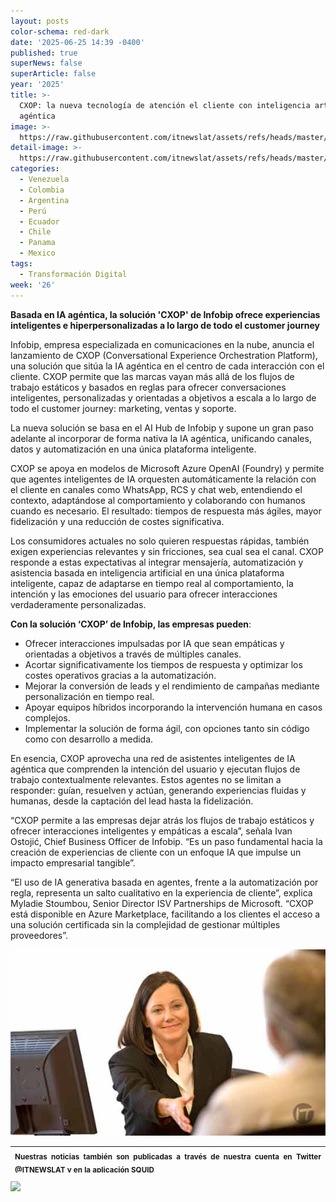 ```yaml
---
layout: posts
color-schema: red-dark
date: '2025-06-25 14:39 -0400'
published: true
superNews: false
superArticle: false
year: '2025'
title: >-
  CXOP: la nueva tecnología de atención el cliente con inteligencia artificial
  agéntica
image: >-
  https://raw.githubusercontent.com/itnewslat/assets/refs/heads/master/img/540x320/Cliente-Feliz-p.jpg
detail-image: >-
  https://raw.githubusercontent.com/itnewslat/assets/refs/heads/master/img/1024x680/Cliente-Feliz-g.jpg
categories:
  - Venezuela
  - Colombia
  - Argentina
  - Perú
  - Ecuador
  - Chile
  - Panama
  - Mexico
tags:
  - Transformación Digital
week: '26'
---
```

**Basada en IA agéntica, la solución 'CXOP' de Infobip ofrece experiencias inteligentes e hiperpersonalizadas a lo largo de todo el customer journey**

Infobip, empresa especializada en comunicaciones en la nube, anuncia el lanzamiento de CXOP (Conversational Experience Orchestration Platform), una solución que sitúa la IA agéntica en el centro de cada interacción con el cliente. CXOP permite que las marcas vayan más allá de los flujos de trabajo estáticos y basados en reglas para ofrecer conversaciones inteligentes, personalizadas y orientadas a objetivos a escala a lo largo de todo el customer journey: marketing, ventas y soporte.

La nueva solución se basa en el AI Hub de Infobip y supone un gran paso adelante al incorporar de forma nativa la IA agéntica, unificando canales, datos y automatización en una única plataforma inteligente.

CXOP se apoya en modelos de Microsoft Azure OpenAI (Foundry) y permite que agentes inteligentes de IA orquesten automáticamente la relación con el cliente en canales como WhatsApp, RCS y chat web, entendiendo el contexto, adaptándose al comportamiento y colaborando con humanos cuando es necesario. El resultado: tiempos de respuesta más ágiles, mayor fidelización y una reducción de costes significativa.

Los consumidores actuales no solo quieren respuestas rápidas, también exigen experiencias relevantes y sin fricciones, sea cual sea el canal. CXOP responde a estas expectativas al integrar mensajería, automatización y asistencia basada en inteligencia artificial en una única plataforma inteligente, capaz de adaptarse en tiempo real al comportamiento, la intención y las emociones del usuario para ofrecer interacciones verdaderamente personalizadas.

**Con la solución ‘CXOP’ de Infobip, las empresas pueden**:

- Ofrecer interacciones impulsadas por IA que sean empáticas y orientadas a objetivos a través de múltiples canales.
- Acortar significativamente los tiempos de respuesta y optimizar los costes operativos gracias a la automatización.
- Mejorar la conversión de leads y el rendimiento de campañas mediante personalización en tiempo real.
- Apoyar equipos híbridos incorporando la intervención humana en casos complejos.
- Implementar la solución de forma ágil, con opciones tanto sin código como con desarrollo a medida.

En esencia, CXOP aprovecha una red de asistentes inteligentes de IA agéntica que comprenden la intención del usuario y ejecutan flujos de trabajo contextualmente relevantes. Estos agentes no se limitan a responder: guían, resuelven y actúan, generando experiencias fluidas y humanas, desde la captación del lead hasta la fidelización.

“CXOP permite a las empresas dejar atrás los flujos de trabajo estáticos y ofrecer interacciones inteligentes y empáticas a escala”, señala Ivan Ostojić, Chief Business Officer de Infobip. “Es un paso fundamental hacia la creación de experiencias de cliente con un enfoque IA que impulse un impacto empresarial tangible”.

“El uso de IA generativa basada en agentes, frente a la automatización por regla, representa un salto cualitativo en la experiencia de cliente”, explica Myladie Stoumbou, Senior Director ISV Partnerships de Microsoft. “CXOP está disponible en Azure Marketplace, facilitando a los clientes el acceso a una solución certificada sin la complejidad de gestionar múltiples proveedores”.

![](https://raw.githubusercontent.com/itnewslat/assets/refs/heads/master/img/540x320/Cliente-Feliz-p.jpg)

<table style="height: 42px;" width="569">
<tbody>
<tr>
<td style="text-align: justify;"><sub><strong>Nuestras noticias también son publicadas a través de nuestra cuenta en Twitter <a href="https://twitter.com/itnewslat?lang=es">@ITNEWSLAT</a> y en la aplicación <a href="https://squidapp.co/en/">SQUID</a></strong></sub></td>
</tr>
</tbody>
</table>

<img src="https://tracker.metricool.com/c3po.jpg?hash=56f88a41e39ab42c063cc51676587a04"/>